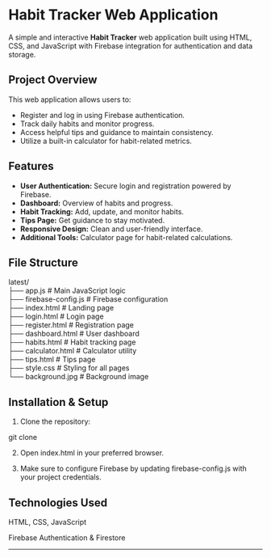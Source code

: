 # Habit Tracker Web Application

A simple and interactive **Habit Tracker** web application built using HTML, CSS, and JavaScript with Firebase integration for authentication and data storage.

## Project Overview

This web application allows users to:

- Register and log in using Firebase authentication.
- Track daily habits and monitor progress.
- Access helpful tips and guidance to maintain consistency.
- Utilize a built-in calculator for habit-related metrics.

## Features

- **User Authentication:** Secure login and registration powered by Firebase.
- **Dashboard:** Overview of habits and progress.
- **Habit Tracking:** Add, update, and monitor habits.
- **Tips Page:** Get guidance to stay motivated.
- **Responsive Design:** Clean and user-friendly interface.
- **Additional Tools:** Calculator page for habit-related calculations.

## File Structure

latest/  
├── app.js # Main JavaScript logic  
├── firebase-config.js # Firebase configuration  
├── index.html # Landing page  
├── login.html # Login page  
├── register.html # Registration page  
├── dashboard.html # User dashboard  
├── habits.html # Habit tracking page  
├── calculator.html # Calculator utility  
├── tips.html # Tips page  
├── style.css # Styling for all pages  
└── background.jpg # Background image  

## Installation & Setup

1. Clone the repository:

git clone <your-repo-link>  

2. Open index.html in your preferred browser.

3. Make sure to configure Firebase by updating firebase-config.js with your project credentials.

## Technologies Used

HTML, CSS, JavaScript  

Firebase Authentication & Firestore

---  
